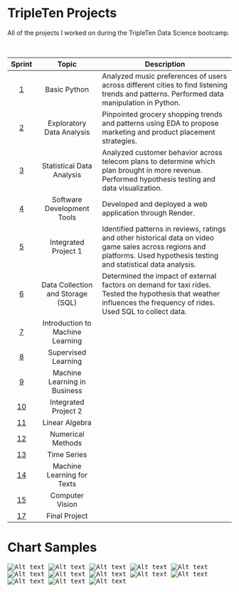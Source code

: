 # TripleTen Projects
All of the projects I worked on during the TripleTen Data Science bootcamp. 



<br>

| Sprint | Topic | Description |
| :---------------: | :---------------: |--------------- |
| [1](<https://github.com/michaeltwersky/Data_Projects_TripleTen/tree/main/Sprint%201%20-%20Working%20with%20Data%20in%20Python>) | Basic Python | Analyzed music preferences of users across different cities to find listening trends and patterns. Performed data manipulation in Python.
| [2](<https://github.com/michaeltwersky/Data_Projects_TripleTen/tree/main/Sprint%202%20-%20Exploratory%20Data%20Analysis%20(EDA)>) | Exploratory Data Analysis | Pinpointed grocery shopping trends and patterns using EDA to propose marketing and product placement strategies.
| [3](<https://github.com/michaeltwersky/Data_Projects_TripleTen/tree/main/Sprint%203%20-%20Statistical%20Data%20Analysis>) | Statistical Data Analysis | Analyzed customer behavior across telecom plans to determine which plan brought in more revenue. Performed hypothesis testing and data visualization. 
| [4](<https://github.com/michaeltwersky/Data_Projects_TripleTen/tree/main/Sprint%203%20-%20Statistical%20Data%20Analysis>) | Software Development Tools | Developed and deployed a web application through Render. 
| [5](<https://github.com/michaeltwersky/Data_Projects_TripleTen/tree/main/Sprint%205%20-%20Integrated%20Project%201>) | Integrated Project 1 | Identified patterns in reviews, ratings and other historical data on video game sales across regions and platforms. Used hypothesis testing and statistical data analysis.
| [6](<https://github.com/michaeltwersky/Data_Projects_TripleTen/tree/main/Sprint%206%20-%20Data%20Collection%20and%20Storage%20(SQL)>) | Data Collection and Storage (SQL) | Determined the impact of external factors on demand for taxi rides. Tested the hypothesis that weather influences the frequency of rides. Used SQL to collect data. 
| [7](<https://github.com/michaeltwersky/Data_Projects_TripleTen/tree/main/Sprint%207%20-%20Introduction%20to%20ML>) | Introduction to Machine Learning | 
| [8](<https://github.com/michaeltwersky/Data_Projects_TripleTen/tree/main/Sprint%208%20-%20Supervised%20Learning>) | Supervised Learning | 
| [9](<https://github.com/michaeltwersky/Data_Projects_TripleTen/tree/main/Sprint%209%20-%20Machine%20Learning%20in%20Business>) | Machine Learning in Business |
| [10](<https://github.com/michaeltwersky/Data_Projects_TripleTen/tree/main/Sprint%2010%20-%20Integrated%20Project%202>) | Integrated Project 2 | 
| [11](<https://github.com/michaeltwersky/Data_Projects_TripleTen/tree/main/Sprint%2011%20-%20Linear%20Algebra>) | Linear Algebra | 
| [12](<https://github.com/michaeltwersky/Data_Projects_TripleTen/tree/main/Sprint%2012%20-%20Numerical%20Methods>) | Numerical Methods | 
| [13](<https://github.com/michaeltwersky/Data_Projects_TripleTen/tree/main/Sprint%2013%20-%20Time%20Series>) | Time Series |  
| [14](<https://github.com/michaeltwersky/Data_Projects_TripleTen/tree/main/Sprint%2014%20-%20Machine%20Learning%20for%20Texts>) | Machine Learning for Texts |  
| [15](<https://github.com/michaeltwersky/Data_Projects_TripleTen/tree/main/Sprint%2015%20-%20Computer%20Vision>) | Computer Vision |  
| [17](<https://github.com/michaeltwersky/Data_Projects_TripleTen/tree/main/Sprint%2017%20-%20Final%20Project>) | Final Project |  

# Chart Samples
<kbd> ![Alt text](<https://github.com/michaeltwersky/Data_Projects_TripleTen/blob/main/Sprint%2005%20-%20Integrated%20Project%201/Images/Image%205.png>) </kbd> 
<kbd> ![Alt text](<https://github.com/michaeltwersky/Data_Projects_TripleTen/blob/main/Sprint%2008%20-%20Supervised%20Learning/Images/Image%203.png>) </kbd> 
<kbd> ![Alt text](<https://github.com/michaeltwersky/Data_Projects_TripleTen/blob/main/Sprint%2008%20-%20Supervised%20Learning/Images/Image%204.png>) </kbd> 
<kbd> ![Alt text](<https://github.com/michaeltwersky/Data_Projects_TripleTen/blob/main/Sprint%2003%20-%20Statistical%20Data%20Analysis/Images/Image%203.png>) </kbd> 
<kbd> ![Alt text](<https://github.com/michaeltwersky/Data_Projects_TripleTen/blob/main/Sprint%2010%20-%20Integrated%20Project%202/Images/Image%203.png>) </kbd> 
<kbd> ![Alt text](<https://github.com/michaeltwersky/Data_Projects_TripleTen/blob/main/Sprint%2013%20-%20Time%20Series/Images/Image%206.png>) </kbd> 
<kbd> ![Alt text](<https://github.com/michaeltwersky/Data_Projects_TripleTen/blob/main/Sprint%2013%20-%20Time%20Series/Images/Image%204.png>) </kbd>
<kbd> ![Alt text](<https://github.com/michaeltwersky/Data_Projects_TripleTen/blob/main/Sprint%2014%20-%20Machine%20Learning%20for%20Texts/Images/Image%201.png>) </kbd> 
<kbd> ![Alt text](<https://github.com/michaeltwersky/Data_Projects_TripleTen/blob/main/Sprint%2014%20-%20Machine%20Learning%20for%20Texts/Images/Image%205.png>) </kbd> 
<kbd> ![Alt text](<https://github.com/michaeltwersky/Data_Projects_TripleTen/blob/main/Sprint%2017%20-%20Final%20Project/Images/Image%201.png>) </kbd> 
<kbd> ![Alt text](<https://github.com/michaeltwersky/Data_Projects_TripleTen/blob/main/Sprint%2017%20-%20Final%20Project/Images/Image%203.png>) </kbd> 
<kbd> ![Alt text](<https://github.com/michaeltwersky/Data_Projects_TripleTen/blob/main/Sprint%2017%20-%20Final%20Project/Images/Image%204.png>) </kbd> 
<kbd> ![Alt text](<https://github.com/michaeltwersky/Data_Projects_TripleTen/blob/main/Sprint%2017%20-%20Final%20Project/Images/Image%206.png>) </kbd> 
